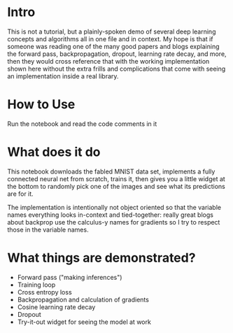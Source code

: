 # Intro
This is not a tutorial, but a plainly-spoken demo of several deep learning concepts and algorithms all in one file and in context. My hope is that if someone was reading one of the many good papers and blogs explaining the forward pass, backpropagation, dropout, learning rate decay, and more, then they would cross reference that with the working implementation shown here without the extra frills and complications that come with seeing an implementation inside a real library.

# How to Use
Run the notebook and read the code comments in it

# What does it do
This notebook downloads the fabled MNIST data set, implements a fully connected neural net from scratch, trains it, then gives you a little widget at the bottom to randomly pick one of the images and see what its predictions are for it.

The implementation is intentionally not object oriented so that the variable names everything looks in-context and tied-together: really great blogs about backprop use the calculus-y names for gradients so I try to respect those in the variable names.

# What things are demonstrated?
* Forward pass ("making inferences")
* Training loop
* Cross entropy loss
* Backpropagation and calculation of gradients
* Cosine learning rate decay
* Dropout
* Try-it-out widget for seeing the model at work
